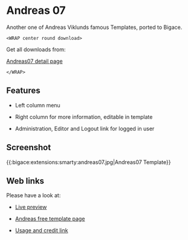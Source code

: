# Andreas 07

Another one of Andreas Viklunds famous Templates, ported to Bigace.

`<WRAP center round download>`

Get all downloads from:

[Andreas07 detail page](http://www.bigace.de/plugins/detail/33-Andreas+07)

`</WRAP>`

## Features


*  Left column menu

*  Right column for more information, editable in template

*  Administration, Editor and Logout link for logged in user

## Screenshot

{{:bigace:extensions:smarty:andreas07.jpg|Andreas07 Template}}


## Web links

Please have a look at:


*  [Live preview](http://andreasviklund.com/files/demo/andreas07/)

*  [Andreas free template page ](http://andreasviklund.com/templates/)

*  [Usage and credit link](http://andreasviklund.com/about/copyright/)


